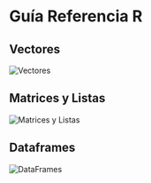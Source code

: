 


# Guía Referencia R 

## Vectores

![Vectores](https://i.imgur.com/86lRAJ3.png)

## Matrices y Listas

![Matrices y Listas](https://i.imgur.com/Y0zZBBa.png)

## Dataframes

![DataFrames](https://i.imgur.com/v0xzar6.png)